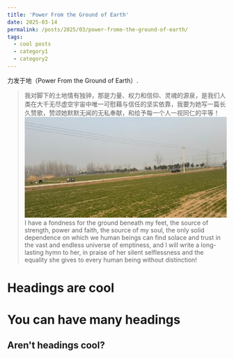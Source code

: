 ```yaml
---
title: 'Power From the Ground of Earth'
date: 2025-03-14
permalink: /posts/2025/03/power-frome-the-ground-of-earth/
tags:
  - cool posts
  - category1
  - category2
---
```

力发于地（Power From the Ground of Earth）.
> 我对脚下的土地情有独钟，那是力量、权力和信仰、灵魂的源泉，是我们人类在大千无尽虚空宇宙中唯一可慰藉与信任的坚实依靠，我要为她写一篇长久赞歌，赞颂她默默无闻的无私奉献，和给予每一个人一视同仁的平等！
> <br/><img src='/images/groundland/gland00001.jpeg'>
> I have a fondness for the ground beneath my feet, the source of strength, power and faith, the source of my soul, the only solid dependence on which we human beings can find solace and trust in the vast and endless universe of emptiness, and I will write a long-lasting hymn to her, in praise of her silent selflessness and the equality she gives to every human being without distinction!

Headings are cool
======

You can have many headings
======

Aren't headings cool?
------
